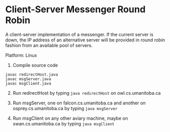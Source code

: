 Client-Server Messenger Round Robin
====================================

A client-server implementation of a messenger. If the current server is down, the IP address of an alternative server will be provided in round robin fashion from an available pool of servers.

Platform: Linux

1. Compile source code
```
javac redirectHost.java
javac msgServer.java
javac msgClient.java
```

2. Run redirectHost by typing `java redirectHost`
on owl.cs.umanitoba.ca

3. Run msgServer, one on falcon.cs.umanitoba.ca 
and another on osprey.cs.umanitoba.ca by typing 
`java msgServer`

4. Run msgClient on any other aviary machine,
maybe on swan.cs.umanitoba.ca by typing 
`java msgClient`
